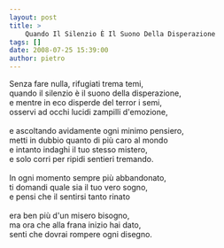 ```yaml
---
layout: post
title: >
    Quando Il Silenzio È Il Suono Della Disperazione
tags: []
date: 2008-07-25 15:39:00
author: pietro
---
```

Senza fare nulla, rifugiati trema temi,<br/>quando il silenzio è il suono della disperazione,<br/>e mentre in eco disperde del terror i semi,<br/>osservi ad occhi lucidi zampilli d'emozione,<br/><br/>e ascoltando avidamente ogni minimo pensiero,<br/>metti in dubbio quanto di più caro al mondo<br/>e intanto indaghi il tuo stesso mistero,<br/>e solo corri per ripidi sentieri tremando.<br/><br/>In ogni momento sempre più abbandonato,<br/>ti domandi quale sia il tuo vero sogno,<br/>e pensi che il sentirsi tanto rinato<br/><br/>era ben più d'un misero bisogno,<br/>ma ora che alla frana inizio hai dato,<br/>senti che dovrai rompere ogni disegno.
